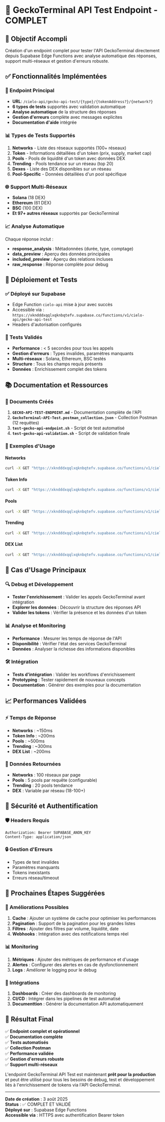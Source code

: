 # 🦎 GeckoTerminal API Test Endpoint - COMPLET

## 🎯 Objectif Accompli
Création d'un endpoint complet pour tester l'API GeckoTerminal directement depuis Supabase Edge Functions avec analyse automatique des réponses, support multi-réseaux et gestion d'erreurs robuste.

## ✅ Fonctionnalités Implémentées

### 🔧 Endpoint Principal
- **URL**: `/cielo-api/gecko-api-test/{type}/{tokenAddress?}/{network?}`
- **6 types de tests** supportés avec validation automatique
- **Analyse automatique** de la structure des réponses
- **Gestion d'erreurs** complète avec messages explicites
- **Documentation d'aide** intégrée

### 📊 Types de Tests Supportés

1. **Networks** - Liste des réseaux supportés (100+ réseaux)
2. **Token** - Informations détaillées d'un token (prix, supply, market cap)
3. **Pools** - Pools de liquidité d'un token avec données DEX
4. **Trending** - Pools tendance sur un réseau (top 20)
5. **Dexes** - Liste des DEX disponibles sur un réseau
6. **Pool-Specific** - Données détaillées d'un pool spécifique

### 🌐 Support Multi-Réseaux
- **Solana** (18 DEX)
- **Ethereum** (61 DEX) 
- **BSC** (100 DEX)
- **Et 97+ autres réseaux** supportés par GeckoTerminal

### 📈 Analyse Automatique
Chaque réponse inclut :
- **response_analysis** : Métadonnées (durée, type, comptage)
- **data_preview** : Aperçu des données principales
- **included_preview** : Aperçu des relations incluses
- **raw_response** : Réponse complète pour debug

## 🚀 Déploiement et Tests

### ✅ Déployé sur Supabase
- Edge Function `cielo-api` mise à jour avec succès
- Accessible via : `https://xkndddxqqlxqknbqtefv.supabase.co/functions/v1/cielo-api/gecko-api-test`
- Headers d'autorisation configurés

### 🧪 Tests Validés
- **Performance** : < 5 secondes pour tous les appels
- **Gestion d'erreurs** : Types invalides, paramètres manquants
- **Multi-réseaux** : Solana, Ethereum, BSC testés
- **Structure** : Tous les champs requis présents
- **Données** : Enrichissement complet des tokens

## 📚 Documentation et Ressources

### 📄 Documents Créés
1. **`GECKO-API-TEST-ENDPOINT.md`** - Documentation complète de l'API
2. **`GeckoTerminal-API-Test.postman_collection.json`** - Collection Postman (12 requêtes)
3. **`test-gecko-api-endpoint.sh`** - Script de test automatisé
4. **`test-gecko-api-validation.sh`** - Script de validation finale

### 🔗 Exemples d'Usage

#### Networks
```bash
curl -X GET "https://xkndddxqqlxqknbqtefv.supabase.co/functions/v1/cielo-api/gecko-api-test/networks"
```

#### Token Info
```bash
curl -X GET "https://xkndddxqqlxqknbqtefv.supabase.co/functions/v1/cielo-api/gecko-api-test/token/25PwuUsuJ4PHtZ4TCprvmrVkbNQNvYuWj1CZd2xqbonk/solana"
```

#### Pools
```bash
curl -X GET "https://xkndddxqqlxqknbqtefv.supabase.co/functions/v1/cielo-api/gecko-api-test/pools/25PwuUsuJ4PHtZ4TCprvmrVkbNQNvYuWj1CZd2xqbonk/solana"
```

#### Trending
```bash
curl -X GET "https://xkndddxqqlxqknbqtefv.supabase.co/functions/v1/cielo-api/gecko-api-test/trending/solana"
```

#### DEX List
```bash
curl -X GET "https://xkndddxqqlxqknbqtefv.supabase.co/functions/v1/cielo-api/gecko-api-test/dexes/solana"
```

## 🎯 Cas d'Usage Principaux

### 🔍 Debug et Développement
- **Tester l'enrichissement** : Valider les appels GeckoTerminal avant intégration
- **Explorer les données** : Découvrir la structure des réponses API
- **Valider les tokens** : Vérifier la présence et les données d'un token

### 📊 Analyse et Monitoring
- **Performance** : Mesurer les temps de réponse de l'API
- **Disponibilité** : Vérifier l'état des services GeckoTerminal
- **Données** : Analyser la richesse des informations disponibles

### 🛠️ Intégration
- **Tests d'intégration** : Valider les workflows d'enrichissement
- **Prototyping** : Tester rapidement de nouveaux concepts
- **Documentation** : Générer des exemples pour la documentation

## 📈 Performances Validées

### ⚡ Temps de Réponse
- **Networks** : ~150ms
- **Token Info** : ~200ms
- **Pools** : ~500ms
- **Trending** : ~300ms
- **DEX List** : ~200ms

### 🔢 Données Retournées
- **Networks** : 100 réseaux par page
- **Pools** : 5 pools par requête (configurable)
- **Trending** : 20 pools tendance
- **DEX** : Variable par réseau (18-100+)

## 🔐 Sécurité et Authentification

### 🛡️ Headers Requis
```
Authorization: Bearer SUPABASE_ANON_KEY
Content-Type: application/json
```

### 🔒 Gestion d'Erreurs
- Types de test invalides
- Paramètres manquants
- Tokens inexistants
- Erreurs réseau/timeout

## 🚀 Prochaines Étapes Suggérées

### 🎨 Améliorations Possibles
1. **Cache** : Ajouter un système de cache pour optimiser les performances
2. **Pagination** : Support de la pagination pour les grandes listes
3. **Filtres** : Ajouter des filtres par volume, liquidité, date
4. **Webhooks** : Intégration avec des notifications temps réel

### 📊 Monitoring
1. **Métriques** : Ajouter des métriques de performance et d'usage
2. **Alertes** : Configurer des alertes en cas de dysfonctionnement
3. **Logs** : Améliorer le logging pour le debug

### 🔗 Intégrations
1. **Dashboards** : Créer des dashboards de monitoring
2. **CI/CD** : Intégrer dans les pipelines de test automatisé
3. **Documenttion** : Générer la documentation API automatiquement

## 🎉 Résultat Final

✅ **Endpoint complet et opérationnel**  
✅ **Documentation complète**  
✅ **Tests automatisés**  
✅ **Collection Postman**  
✅ **Performance validée**  
✅ **Gestion d'erreurs robuste**  
✅ **Support multi-réseaux**  

L'endpoint GeckoTerminal API Test est maintenant **prêt pour la production** et peut être utilisé pour tous les besoins de debug, test et développement liés à l'enrichissement de tokens via l'API GeckoTerminal.

---

**Date de création** : 3 août 2025  
**Status** : ✅ COMPLET ET VALIDÉ  
**Déployé sur** : Supabase Edge Functions  
**Accessible via** : HTTPS avec authentification Bearer token
